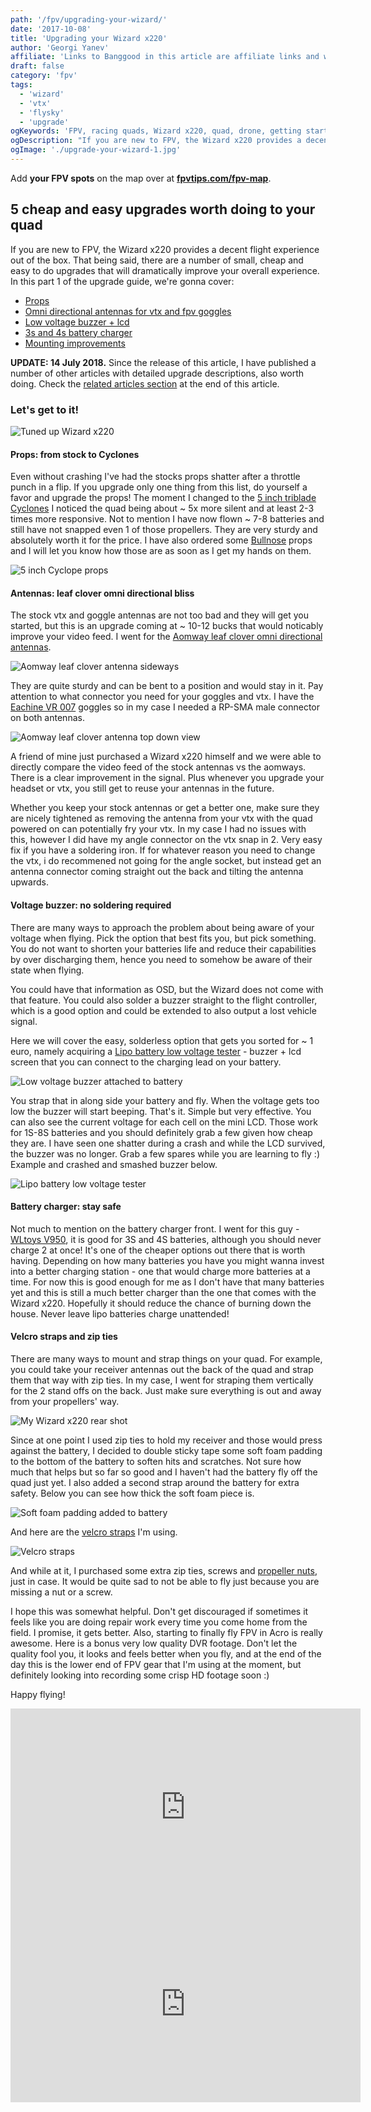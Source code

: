 ```yaml
---
path: '/fpv/upgrading-your-wizard/'
date: '2017-10-08'
title: 'Upgrading your Wizard x220'
author: 'Georgi Yanev'
affiliate: 'Links to Banggood in this article are affiliate links and would support the blog if used to make a purchase.'
draft: false
category: 'fpv'
tags:
  - 'wizard'
  - 'vtx'
  - 'flysky'
  - 'upgrade'
ogKeywords: 'FPV, racing quads, Wizard x220, quad, drone, getting started, learn to fly quads, cheap upgrades, antennas, props, voltage buzzer, velcro straps'
ogDescription: "If you are new to FPV, the Wizard x220 provides a decent flight experience out of the box. That being said, there are a number of small, cheap and easy to do upgrades that will dramatically improve your overall experience. In this part 1 of the upgrade guide, we're gonna cover: props, antennas, low voltage buzzer, chargers and velcro straps."
ogImage: './upgrade-your-wizard-1.jpg'
---
```


<div class="article-update-notification">
  Add <strong>your FPV spots</strong> on the map over at 
  <strong><a href="https://www.fpvtips.com/fpv-map">fpvtips.com/fpv-map</a></strong>.
</div>

## 5 cheap and easy upgrades worth doing to your quad

If you are new to FPV, the Wizard x220 provides a decent flight experience out of the box. That being said, there are a number of small, cheap and easy to do upgrades that will dramatically improve your overall experience. In this part 1 of the upgrade guide, we're gonna cover:

- [Props](#props)
- [Omni directional antennas for vtx and fpv goggles](#antennas)
- [Low voltage buzzer + lcd](#buzzer)
- [3s and 4s battery charger](#charger)
- [Mounting improvements](#mounting)

<div class="article-update-notification"><strong>UPDATE: 14 July 2018.</strong> Since the release of this article, I have published a number of other articles with detailed upgrade descriptions, also worth doing. Check the <a href="#related">related articles section</a> at the end of this article.</div>

### Let's get to it!

![Tuned up Wizard x220](upgrade-your-wizard-1.jpg)

#### <span id="props" class="offset-top-nav">Props: from stock to Cyclones</span>

Even without crashing I've had the stocks props shatter after a throttle punch in a flip. If you upgrade only one thing from this list, do yourself a favor and upgrade the props! The moment I changed to the [5 inch triblade Cyclones][1] I noticed the quad being about ~ 5x more silent and at least 2-3 times more responsive. Not to mention I have now flown ~ 7-8 batteries and still have not snapped even 1 of those propellers. They are very sturdy and absolutely worth it for the price. I have also ordered some [Bullnose][2] props and I will let you know how those are as soon as I get my hands on them.

![5 inch Cyclope props](upgrade-your-wizard-2.jpg)

#### <span id="antennas" class="offset-top-nav">Antennas: leaf clover omni directional bliss</span>

The stock vtx and goggle antennas are not too bad and they will get you started, but this is an upgrade coming at ~ 10-12 bucks that would noticably improve your video feed. I went for the [Aomway leaf clover omni directional antennas][3].

![Aomway leaf clover antenna sideways](upgrade-your-wizard-3.jpg)

They are quite sturdy and can be bent to a position and would stay in it. Pay attention to what connector you need for your goggles and vtx. I have the [Eachine VR 007][5] goggles so in my case I needed a RP-SMA male connector on both antennas.

![Aomway leaf clover antenna top down view](upgrade-your-wizard-4.jpg)

A friend of mine just purchased a Wizard x220 himself and we were able to directly compare the video feed of the stock antennas vs the aomways. There is a clear improvement in the signal. Plus whenever you upgrade your headset or vtx, you still get to reuse your antennas in the future.

Whether you keep your stock antennas or get a better one, make sure they are nicely tightened as removing the antenna from your vtx with the quad powered on can potentially fry your vtx. In my case I had no issues with this, however I did have my angle connector on the vtx snap in 2. Very easy fix if you have a soldering iron. If for whatever reason you need to change the vtx, i do recommened not going for the angle socket, but instead get an antenna connector coming straight out the back and tilting the antenna upwards.

#### <span id="buzzer" class="offset-top-nav">Voltage buzzer: no soldering required</span>

There are many ways to approach the problem about being aware of your voltage when flying. Pick the option that best fits you, but pick something. You do not want to shorten your batteries life and reduce their capabilities by over discharging them, hence you need to somehow be aware of their state when flying.

You could have that information as OSD, but the Wizard does not come with that feature. You could also solder a buzzer straight to the flight controller, which is a good option and could be extended to also output a lost vehicle signal.

Here we will cover the easy, solderless option that gets you sorted for ~ 1 euro, namely acquiring a [Lipo battery low voltage tester][6] - buzzer + lcd screen that you can connect to the charging lead on your battery.

![Low voltage buzzer attached to battery](upgrade-your-wizard-6.jpg)

You strap that in along side your battery and fly. When the voltage gets too low the buzzer will start beeping. That's it. Simple but very effective. You can also see the current voltage for each cell on the mini LCD. Those work for 1S-8S batteries and you should definitely grab a few given how cheap they are. I have seen one shatter during a crash and while the LCD survived, the buzzer was no longer. Grab a few spares while you are learning to fly :) Example and crashed and smashed buzzer below.

![Lipo battery low voltage tester](upgrade-your-wizard-5.jpg)

#### <span id="charger" class="offset-top-nav">Battery charger: stay safe</span>

Not much to mention on the battery charger front. I went for this guy - [WLtoys V950][7], it is good for 3S and 4S batteries, although you should never charge 2 at once! It's one of the cheaper options out there that is worth having. Depending on how many batteries you have you might wanna invest into a better charging station - one that would charge more batteries at a time. For now this is good enough for me as I don't have that many batteries yet and this is still a much better charger than the one that comes with the Wizard x220. Hopefully it should reduce the chance of burning down the house. Never leave lipo batteries charge unattended!

#### <span id="mounting" class="offset-top-nav">Velcro straps and zip ties</span>

There are many ways to mount and strap things on your quad. For example, you could take your receiver antennas out the back of the quad and strap them that way with zip ties. In my case, I went for straping them vertically for the 2 stand offs on the back. Just make sure everything is out and away from your propellers' way.

![My Wizard x220 rear shot](upgrade-your-wizard-9.jpg)

Since at one point I used zip ties to hold my receiver and those would press against the battery, I decided to double sticky tape some soft foam padding to the bottom of the battery to soften hits and scratches. Not sure how much that helps but so far so good and I haven't had the battery fly off the quad just yet. I also added a second strap around the battery for extra safety. Below you can see how thick the soft foam piece is.

![Soft foam padding added to battery](upgrade-your-wizard-7.jpg)

And here are the [velcro straps][8] I'm using.

![Velcro straps](upgrade-your-wizard-8.jpg)

And while at it, I purchased some extra zip ties, screws and [propeller nuts][9], just in case. It would be quite sad to not be able to fly just because you are missing a nut or a screw.

I hope this was somewhat helpful. Don't get discouraged if sometimes it feels like you are doing repair work every time you come home from the field. I promise, it gets better. Also, starting to finally fly FPV in Acro is really awesome. Here is a bonus very low quality DVR footage. Don't let the quality fool you, it looks and feels better when you fly, and at the end of the day this is the lower end of FPV gear that I'm using at the moment, but definitely looking into recording some crisp HD footage soon :)

Happy flying!

<div style="text-align: center">
  <iframe width="560" height="315" src="https://www.youtube.com/embed/pr6C5gm8jNI?rel=0" frameborder="0" allowfullscreen></iframe>
</div>

<div style="text-align: center">
  <iframe width="560" height="315" src="https://www.youtube.com/embed/70tXXAfs-ks?rel=0" frameborder="0" allowfullscreen></iframe>
</div>

<span id="related"></span>

[0]: Linkslist
[1]: https://bit.ly/dal-prop
[2]: https://bit.ly/bullnose-props
[3]: https://bit.ly/aomway-antenna
[5]: https://bit.ly/eachine-vr007
[6]: https://bit.ly/battery-voltage-tester
[7]: https://bit.ly/lipo-charger
[8]: https://bit.ly/battery-straps
[9]: https://bit.ly/motor-nut
